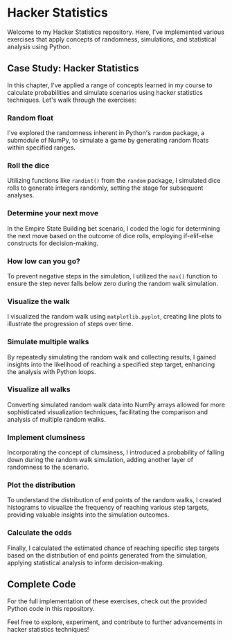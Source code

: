 # Hacker Statistics

Welcome to my Hacker Statistics repository. Here, I've implemented various exercises that apply concepts of randomness, simulations, and statistical analysis using Python.

## Case Study: Hacker Statistics

In this chapter, I've applied a range of concepts learned in my course to calculate probabilities and simulate scenarios using hacker statistics techniques. Let's walk through the exercises:

### Random float

I've explored the randomness inherent in Python's `random` package, a submodule of NumPy, to simulate a game by generating random floats within specified ranges.

### Roll the dice

Utilizing functions like `randint()` from the `random` package, I simulated dice rolls to generate integers randomly, setting the stage for subsequent analyses.

### Determine your next move

In the Empire State Building bet scenario, I coded the logic for determining the next move based on the outcome of dice rolls, employing if-elif-else constructs for decision-making.

### How low can you go?

To prevent negative steps in the simulation, I utilized the `max()` function to ensure the step never falls below zero during the random walk simulation.

### Visualize the walk

I visualized the random walk using `matplotlib.pyplot`, creating line plots to illustrate the progression of steps over time.

### Simulate multiple walks

By repeatedly simulating the random walk and collecting results, I gained insights into the likelihood of reaching a specified step target, enhancing the analysis with Python loops.

### Visualize all walks

Converting simulated random walk data into NumPy arrays allowed for more sophisticated visualization techniques, facilitating the comparison and analysis of multiple random walks.

### Implement clumsiness

Incorporating the concept of clumsiness, I introduced a probability of falling down during the random walk simulation, adding another layer of randomness to the scenario.

### Plot the distribution

To understand the distribution of end points of the random walks, I created histograms to visualize the frequency of reaching various step targets, providing valuable insights into the simulation outcomes.

### Calculate the odds

Finally, I calculated the estimated chance of reaching specific step targets based on the distribution of end points generated from the simulation, applying statistical analysis to inform decision-making.

## Complete Code

For the full implementation of these exercises, check out the provided Python code in this repository.

Feel free to explore, experiment, and contribute to further advancements in hacker statistics techniques!

